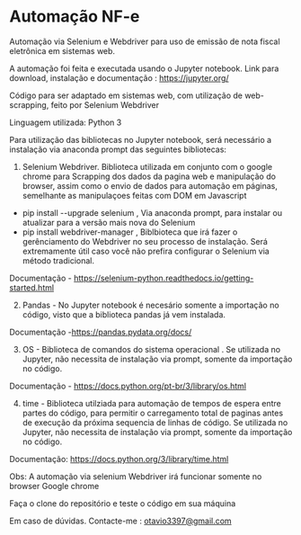 # Automação NF-e
Automação via Selenium e Webdriver para uso de emissão de nota fiscal eletrônica em sistemas web.

A automação foi feita e executada usando o Jupyter notebook. Link para download, instalação e documentação : https://jupyter.org/

Código para ser adaptado em sistemas web, com utilização de web-scrapping, feito por Selenium Webdriver

Linguagem utilizada: Python 3

Para utilização das bibliotecas no Jupyter notebook, será necessário a instalação via anaconda prompt das seguintes bibliotecas:

1) Selenium Webdriver. Biblioteca utilizada em conjunto com o google chrome para Scrapping dos dados da pagina web e manipulação do browser, assim como o envio de dados para automação em páginas, semelhante as manipulaçoes feitas com DOM em Javascript

- pip install --upgrade selenium , Via anaconda prompt, para instalar ou atualizar para a versão mais nova do Selenium
- pip install webdriver-manager , Biblbioteca que irá fazer o gerênciamento do Webdriver no seu processo de instalação. Será extremamente útil caso você não prefira configurar o Selenium via método tradicional.

Documentação - https://selenium-python.readthedocs.io/getting-started.html

2) Pandas - No Jupyter notebook é necesário somente a importação no código, visto que a biblioteca pandas já vem instalada.

Documentação -https://pandas.pydata.org/docs/

3) OS - Biblioteca de comandos do sistema operacional . Se utilizada no Jupyter, não necessita de instalação via prompt, somente da importação no código.

Documentação - https://docs.python.org/pt-br/3/library/os.html

4) time - Biblioteca utilziada para automação de tempos de espera entre partes do código, para permitir o carregamento total de paginas antes de execução da próxima sequencia de linhas de código. Se utilizada no Jupyter, não necessita de instalação via prompt, somente da importação no código.

Documentação: https://docs.python.org/3/library/time.html


Obs: A automação via selenium Webdriver  irá funcionar somente no browser Google chrome

Faça o clone do repositório e teste o código em sua máquina

Em caso de dúvidas. Contacte-me : otavio3397@gmail.com

 
